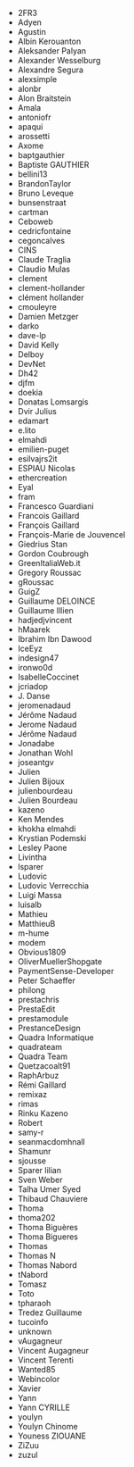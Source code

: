 - 2FR3 
- Adyen 
- Agustin 
- Albin Kerouanton 
- Aleksander Palyan 
- Alexander Wesselburg 
- Alexandre Segura 
- alexsimple 
- alonbr 
- Alon Braitstein 
- Amala 
- antoniofr 
- apaqui 
- arossetti 
- Axome 
- baptgauthier 
- Baptiste GAUTHIER 
- bellini13 
- BrandonTaylor 
- Bruno Leveque 
- bunsenstraat 
- cartman 
- Ceboweb 
- cedricfontaine 
- cegoncalves 
- CINS 
- Claude Traglia 
- Claudio Mulas 
- clement 
- clement-hollander 
- clément hollander 
- cmouleyre 
- Damien Metzger 
- darko 
- dave-lp 
- David Kelly 
- Delboy 
- DevNet 
- Dh42 
- djfm 
- doekia 
- Donatas Lomsargis 
- Dvir Julius 
- edamart 
- e.lito 
- elmahdi 
- emilien-puget 
- esilvajrs2it 
- ESPIAU Nicolas 
- ethercreation 
- Eyal 
- fram 
- Francesco Guardiani 
- Francois Gaillard 
- François Gaillard 
- François-Marie de Jouvencel 
- Giedrius Stan 
- Gordon Coubrough 
- GreenItaliaWeb.it 
- Gregory Roussac 
- gRoussac 
- GuigZ 
- Guillaume DELOINCE 
- Guillaume Illien 
- hadjedjvincent 
- hMaarek 
- Ibrahim Ibn Dawood 
- IceEyz 
- indesign47 
- ironwo0d 
- IsabelleCoccinet 
- jcriadop 
- J. Danse 
- jeromenadaud 
- Jérôme Nadaud 
- Jerome Nadaud 
- Jérôme Nadaud 
- Jonadabe 
- Jonathan Wohl 
- joseantgv 
- Julien 
- Julien Bijoux 
- julienbourdeau 
- Julien Bourdeau 
- kazeno 
- Ken Mendes 
- khokha elmahdi 
- Krystian Podemski 
- Lesley Paone 
- Livintha 
- lsparer 
- Ludovic 
- Ludovic Verrecchia 
- Luigi Massa 
- luisalb 
- Mathieu 
- MatthieuB 
- m-hume 
- modem 
- Obvious1809 
- OliverMuellerShopgate 
- PaymentSense-Developer 
- Peter Schaeffer 
- philong 
- prestachris 
- PrestaEdit 
- prestamodule 
- PrestanceDesign 
- Quadra Informatique 
- quadrateam 
- Quadra Team 
- Quetzacoalt91 
- RaphArbuz 
- Rémi Gaillard 
- remixaz 
- rimas 
- Rinku Kazeno 
- Robert 
- samy-r 
- seanmacdomhnall 
- Shamunr 
- sjousse 
- Sparer lilian 
- Sven Weber 
- Talha Umer Syed 
- Thibaud Chauviere 
- Thoma 
- thoma202 
- Thoma Biguères 
- Thoma Bigueres 
- Thomas 
- Thomas N 
- Thomas Nabord 
- tNabord 
- Tomasz 
- Toto 
- tpharaoh 
- Tredez Guillaume 
- tucoinfo 
- unknown 
- vAugagneur 
- Vincent Augagneur 
- Vincent Terenti 
- Wanted85 
- Webincolor 
- Xavier 
- Yann 
- Yann CYRILLE 
- youlyn 
- Youlyn Chinome 
- Youness ZIOUANE 
- ZiZuu 
- zuzul 
